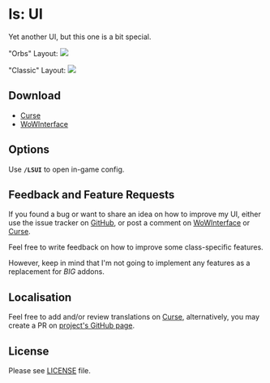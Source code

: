 # ls: UI

Yet another UI, but this one is a bit special.

"Orbs" Layout:
[![](https://i.imgur.com/PkQXt5v.png)](https://i.imgur.com/HgdaDa4.png "4K Glory")

"Classic" Layout:
[![](https://i.imgur.com/tNosWct.png)](https://i.imgur.com/nww6H8B.png "4K Glory")

## Download

- [Curse](https://www.curseforge.com/wow/addons/ls-ui)
- [WoWInterface](http://www.wowinterface.com/downloads/info22662.html)

## Options

Use **`/LSUI`** to open in-game config.

## Feedback and Feature Requests

If you found a bug or want to share an idea on how to improve my UI, either use the issue tracker on [GitHub](https://github.com/ls-/ls_UI/issues), or post a comment on [WoWInterface](https://www.wowinterface.com/downloads/info22662.html#comments) or [Curse](https://www.curseforge.com/wow/addons/ls-ui#comments).

Feel free to write feedback on how to improve some class-specific features.

However, keep in mind that I'm not going to implement any features as a replacement for _BIG_ addons.

## Localisation

Feel free to add and/or review translations on [Curse](https://wow.curseforge.com/projects/ls-ui/localization), alternatively, you may create a PR on [project's GitHub page](https://github.com/ls-/ls_UI/pulls).

## License

Please see [LICENSE](https://github.com/ls-/ls_UI/blob/master/LICENSE.txt) file.
